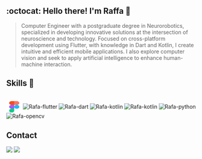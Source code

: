 ## :octocat: Hello there! I'm Raffa :crossed_fingers:

>Computer Engineer with a postgraduate degree in Neurorobotics, specialized in developing innovative solutions at the intersection of neuroscience and technology. Focused on cross-platform development using Flutter, with knowledge in Dart and Kotlin, I create intuitive and efficient mobile applications. I also explore computer vision and seek to apply artificial intelligence to enhance human-machine interaction.


 ## Skills :wine_glass:
 
<div style="display: inline_block"><br>
   <img align="center" alt="Rafa-Figma" height="30" width="40" src="https://raw.githubusercontent.com/devicons/devicon/master/icons/figma/figma-original.svg"/>
   <img align="center" alt="Rafa-flutter" height="30" width="40" src="https://cdn.jsdelivr.net/gh/devicons/devicon/icons/flutter/flutter-original.svg" />
   <img align="center" alt="Rafa-dart" height="30" width="40" src="https://cdn.jsdelivr.net/gh/devicons/devicon/icons/dart/dart-plain.svg" />
   <img align="center" alt="Rafa-kotlin" height="30" width="40" src="https://cdn.jsdelivr.net/gh/devicons/devicon@latest/icons/kotlin/kotlin-original.svg" />
   <img align="center" alt="Rafa-kotlin" height="30" width="40" src="https://cdn.jsdelivr.net/gh/devicons/devicon@latest/icons/firebase/firebase-original.svg" />
   <img align="center" alt="Rafa-python" height="30" width="40" src="https://cdn.jsdelivr.net/gh/devicons/devicon@latest/icons/python/python-original.svg" />
  <img align="center" alt="Rafa-opencv" height="30" width="40" src="https://cdn.jsdelivr.net/gh/devicons/devicon@latest/icons/opencv/opencv-original.svg" />
 
  </div>
 
 ## Contact


  <div>
  <a href="https://instagram.com/raffashe.jpg" target="_blank"><img src="https://img.shields.io/badge/-Instagram-%23E4405F?style=for-the-badge&logo=instagram&logoColor=white" target="_blank"></a>
  <a href="https://open.spotify.com/user/4mkmfxtbgziyymw90kim49022?si=1aWNoe-3QSyo7obwbzu46w&dl_branch=1" target="_blank"><img src="https://img.shields.io/badge/Spotify-1ED760?&style=for-the-badge&logo=spotify&logoColor=white" target="_blank"></a>
   
  </div>
 

